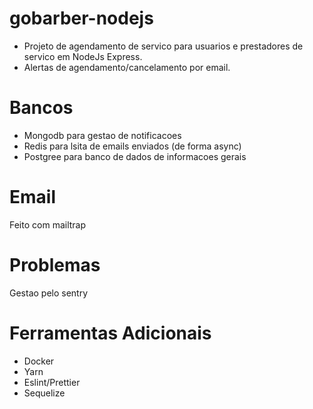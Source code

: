 # gobarber-nodejs
* Projeto de agendamento de servico para usuarios e prestadores de servico em NodeJs Express.
* Alertas de agendamento/cancelamento por email.

# Bancos
* Mongodb para gestao de notificacoes
* Redis para lsita de emails enviados (de forma async)
* Postgree para banco de dados de informacoes gerais

# Email
Feito com mailtrap

# Problemas
Gestao pelo sentry

# Ferramentas Adicionais
* Docker
* Yarn
* Eslint/Prettier
* Sequelize
